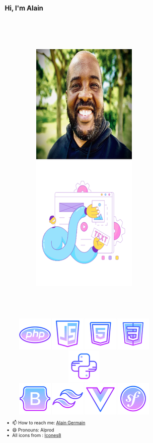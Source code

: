 ## Hi, I'm Alain

[img_1]:https://github.com/Alprod/Alprod/blob/19692868cb25eda0e154fda4fc07046f989d7c49/img/D4A602EF-0FD9-4416-8DDC-03E562F6F559.jpg
[img_2]:"https://github.com/Alprod/Alprod/blob/aa2314e64c7859b8bed8e8f4a01e03682f2fac34/img/IMG_0335.jpeg"

[php]:https://img.icons8.com/nolan/100/php-logo.png
[html]:https://img.icons8.com/nolan/100/html-5.png
[css]:https://img.icons8.com/nolan/100/css3.png
[java]:https://img.icons8.com/nolan/100/java-coffee-cup-logo.png
[Js]:https://img.icons8.com/nolan/100/javascript-logo.png
[symfo]:https://img.icons8.com/nolan/100/symfony.png

[elastic]:https://github.com/Alprod/Alprod/blob/e48354a0077d63af3fed4a880aaef9638fe11ab5/img/elastic-11.png

<div align="center" style="display: inline-block;">
    <div style="border-radius: 10px; margin: 100px;">
        <img src="https://github.com/Alprod/Alprod/blob/aa2314e64c7859b8bed8e8f4a01e03682f2fac34/img/IMG_0335.jpeg" width="450" height="350" />
        <img src="https://github.com/Alprod/Alprod/blob/e48354a0077d63af3fed4a880aaef9638fe11ab5/img/elastic-11.png" width="400" height="400"/>
    </div>
    <img src="https://github.com/Alprod/Alprod/blob/0623951ff8e822614db16bc1d7c35dea17a3e4f6/img/icons/icons8-php-100.png" />
    <img src="https://github.com/Alprod/Alprod/blob/0623951ff8e822614db16bc1d7c35dea17a3e4f6/img/icons/icons8-javascript-100.png" />
    <img src="https://github.com/Alprod/Alprod/blob/0623951ff8e822614db16bc1d7c35dea17a3e4f6/img/icons/icons8-html5-100.png" />
    <img src="https://github.com/Alprod/Alprod/blob/3784d4ec72094a9cbb6815d84e74ef3e3df22886/img/icons/icons8-css-100.png" />
    <img src="https://github.com/Alprod/Alprod/blob/d7c6f3d846cd66ef973d3fbd621dad117dd80164/img/icons/icons8-python-100.png" />
    <br/>
    <img src="https://github.com/Alprod/Alprod/blob/ba787ee7c99d3f03e4cef7bdce3422e05e9c2290/img/icons/icons8-bootstrap-100.png" />
    <img src="https://github.com/Alprod/Alprod/blob/ba787ee7c99d3f03e4cef7bdce3422e05e9c2290/img/icons/icons8-tailwind-css-100.png" />
    <img src="https://github.com/Alprod/Alprod/blob/main/img/icons/icons8-vuejs-100.png" />
    <img src="https://github.com/Alprod/Alprod/blob/3784d4ec72094a9cbb6815d84e74ef3e3df22886/img/icons/icons8-symfony-100.png" />
</div>


- 📫 How to reach me: [Alain Germain](mailto:alprod81@gmail.com)
- 😄 Pronouns: Alprod
- All icons from : [Icones8](https://icons8.com)



